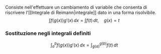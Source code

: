 Consiste nell'effettuare un cambiamento di variabile che consenta di riscrivere l'[[Integrale di Reimann|integrale]] dato in una forma risolvibile.
$$
\int f(g(x))g'(x) \, dx = \int f(t) \, dt, \quad g(x)=t
$$

### Sostituzione negli integrali definiti
$$
\int_{a}^b f(g(x))g'(x)  \, dx = \int_{g(a)}^{g(b)}f(t)  \, dt  
$$